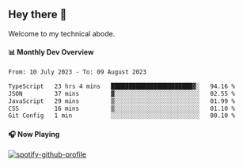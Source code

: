 ## Hey there 👋

Welcome to my technical abode.

#### 📊 Monthly Dev Overview
<!--START_SECTION:waka-->

```txt
From: 10 July 2023 - To: 09 August 2023

TypeScript   23 hrs 4 mins   ███████████████████████▓░   94.16 %
JSON         37 mins         ▓░░░░░░░░░░░░░░░░░░░░░░░░   02.55 %
JavaScript   29 mins         ▒░░░░░░░░░░░░░░░░░░░░░░░░   01.99 %
CSS          16 mins         ▒░░░░░░░░░░░░░░░░░░░░░░░░   01.10 %
Git Config   1 min           ░░░░░░░░░░░░░░░░░░░░░░░░░   00.10 %
```

<!--END_SECTION:waka-->

#### 🎧 Now Playing

[![spotify-github-profile](https://spotify-github-profile.vercel.app/api/view?uid=james2mid&cover_image=true&theme=natemoo-re)](https://open.spotify.com/user/james2mid?si=2b3baf2b09cb499e)
